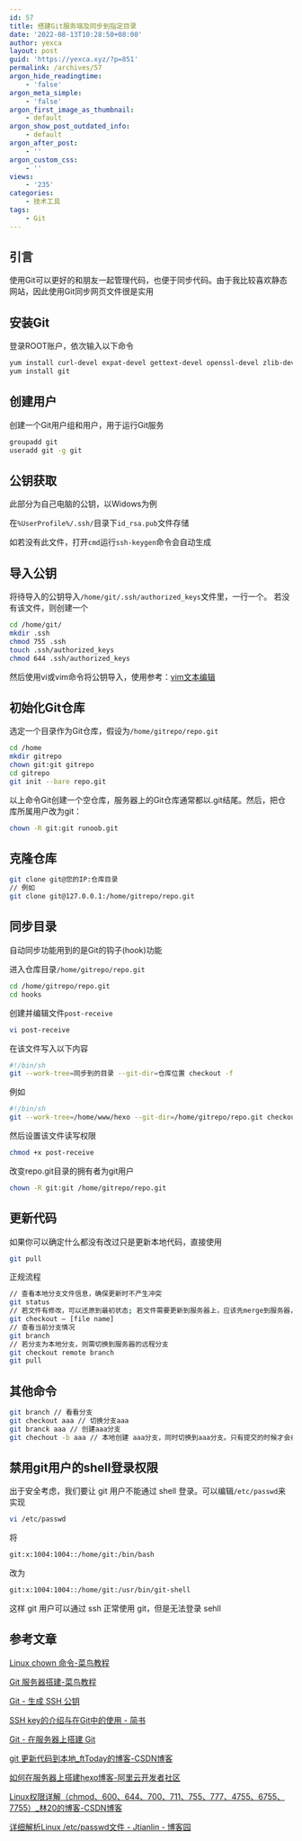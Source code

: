 ```yaml
---
id: 57
title: 搭建Git服务端及同步到指定目录
date: '2022-08-13T10:28:50+08:00'
author: yexca
layout: post
guid: 'https://yexca.xyz/?p=851'
permalink: /archives/57
argon_hide_readingtime:
    - 'false'
argon_meta_simple:
    - 'false'
argon_first_image_as_thumbnail:
    - default
argon_show_post_outdated_info:
    - default
argon_after_post:
    - ''
argon_custom_css:
    - ''
views:
    - '235'
categories:
    - 技术工具
tags:
    - Git
---
```


## 引言

使用Git可以更好的和朋友一起管理代码，也便于同步代码。由于我比较喜欢静态网站，因此使用Git同步网页文件很是实用

## 安装Git

登录ROOT账户，依次输入以下命令

```bash
yum install curl-devel expat-devel gettext-devel openssl-devel zlib-devel perl-devel
yum install git
```

## 创建用户

创建一个Git用户组和用户，用于运行Git服务

```bash
groupadd git
useradd git -g git
```

## 公钥获取

此部分为自己电脑的公钥，以Widows为例

在`%UserProfile%/.ssh/`目录下`id_rsa.pub`文件存储

如若没有此文件，打开`cmd`运行`ssh-keygen`命令会自动生成

## 导入公钥

将待导入的公钥导入`/home/git/.ssh/authorized_keys`文件里，一行一个。
若没有该文件，则创建一个

```bash
cd /home/git/
mkdir .ssh
chmod 755 .ssh
touch .ssh/authorized_keys
chmod 644 .ssh/authorized_keys
```

然后使用vi或vim命令将公钥导入，使用参考：[vim文本编辑](https://yexca.xyz/index.php/2022/04/19/%e7%b3%bb%e7%bb%9f%e5%ad%a6%e4%b9%a0linux%e7%ac%94%e8%ae%b0/#1-3-vim%E6%96%87%E6%9C%AC%E7%BC%96%E8%BE%91)

## 初始化Git仓库

选定一个目录作为Git仓库，假设为`/home/gitrepo/repo.git`

```bash
cd /home
mkdir gitrepo
chown git:git gitrepo
cd gitrepo
git init --bare repo.git
```

以上命令Git创建一个空仓库，服务器上的Git仓库通常都以.git结尾。然后，把仓库所属用户改为git：

```bash
chown -R git:git runoob.git
```

## 克隆仓库

```bash
git clone git@您的IP:仓库目录
// 例如
git clone git@127.0.0.1:/home/gitrepo/repo.git
```

## 同步目录

自动同步功能用到的是Git的钩子(hook)功能

进入仓库目录`/home/gitrepo/repo.git`

```bash
cd /home/gitrepo/repo.git
cd hooks
```

创建并编辑文件`post-receive`

```bash
vi post-receive
```

在该文件写入以下内容

```bash
#!/bin/sh
git --work-tree=同步到的目录 --git-dir=仓库位置 checkout -f
```

例如

```bash
#!/bin/sh
git --work-tree=/home/www/hexo --git-dir=/home/gitrepo/repo.git checkout -f
```

然后设置该文件读写权限

```bash
chmod +x post-receive
```

改变repo.git目录的拥有者为git用户

```bash
chown -R git:git /home/gitrepo/repo.git
```

## 更新代码

如果你可以确定什么都没有改过只是更新本地代码，直接使用

```bash
git pull
```

正规流程

```bash
// 查看本地分支文件信息，确保更新时不产生冲突
git status
// 若文件有修改，可以还原到最初状态; 若文件需要更新到服务器上，应该先merge到服务器，再更新到本地
git checkout – [file name]
// 查看当前分支情况
git branch
// 若分支为本地分支，则需切换到服务器的远程分支
git checkout remote branch
git pull
```

## 其他命令

```bash
git branch // 看看分支
git checkout aaa // 切换分支aaa
git branck aaa // 创建aaa分支
git chechout -b aaa // 本地创建 aaa分支，同时切换到aaa分支。只有提交的时候才会在服务端上创建一个分支
```

## 禁用git用户的shell登录权限

出于安全考虑，我们要让 git 用户不能通过 shell 登录。可以编辑`/etc/passwd`来实现

```bash
vi /etc/passwd
```

将

```bash
git:x:1004:1004::/home/git:/bin/bash
```

改为

```bash
git:x:1004:1004::/home/git:/usr/bin/git-shell
```

这样 git 用户可以通过 ssh 正常使用 git，但是无法登录 sehll

## 参考文章

[Linux chown 命令-菜鸟教程](https://www.runoob.com/linux/linux-comm-chown.html)

[Git 服务器搭建-菜鸟教程](https://www.runoob.com/git/git-server.html)

[Git - 生成 SSH 公钥](https://git-scm.com/book/zh/v2/服务器上的-Git-生成-SSH-公钥)

[SSH key的介绍与在Git中的使用 - 简书](https://www.jianshu.com/p/1246cfdbe460)

[Git - 在服务器上搭建 Git](https://git-scm.com/book/zh/v2/服务器上的-Git-在服务器上搭建-Git)

[git 更新代码到本地_ftToday的博客-CSDN博客](https://blog.csdn.net/longlc123/article/details/78652569)

[如何在服务器上搭建hexo博客-阿里云开发者社区](https://developer.aliyun.com/article/749367)

[Linux权限详解（chmod、600、644、700、711、755、777、4755、6755、7755）_林20的博客-CSDN博客](https://blog.csdn.net/u013197629/article/details/73608613)

[详细解析Linux /etc/passwd文件 - Jtianlin - 博客园](https://www.cnblogs.com/jtianlin/p/4354346.html)